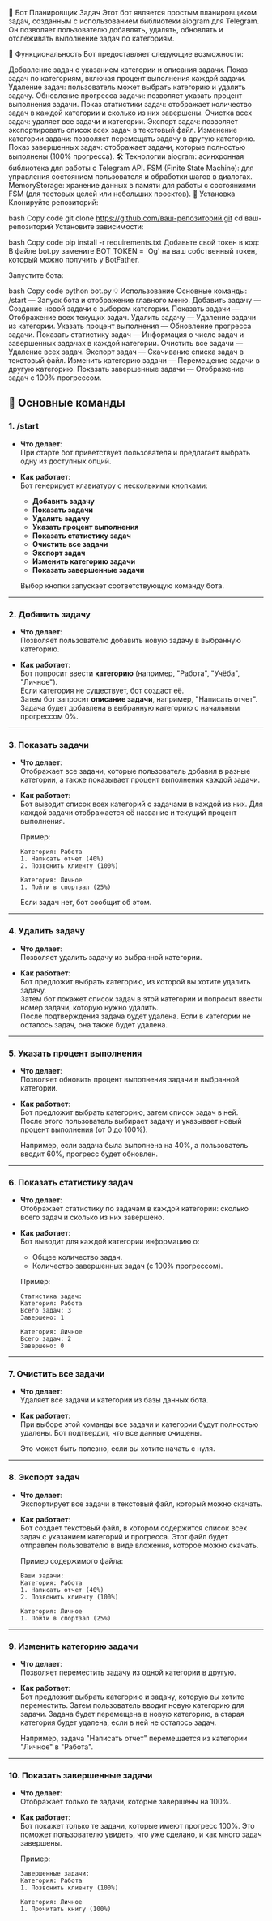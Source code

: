 📅 Бот Планировщик Задач
Этот бот является простым планировщиком задач, созданным с использованием библиотеки aiogram для Telegram. Он позволяет пользователю добавлять, удалять, обновлять и отслеживать выполнение задач по категориям.

🚀 Функциональность
Бот предоставляет следующие возможности:

Добавление задач с указанием категории и описания задачи.
Показ задач по категориям, включая процент выполнения каждой задачи.
Удаление задач: пользователь может выбрать категорию и удалить задачу.
Обновление прогресса задачи: позволяет указать процент выполнения задачи.
Показ статистики задач: отображает количество задач в каждой категории и сколько из них завершены.
Очистка всех задач: удаляет все задачи и категории.
Экспорт задач: позволяет экспортировать список всех задач в текстовый файл.
Изменение категории задачи: позволяет перемещать задачу в другую категорию.
Показ завершенных задач: отображает задачи, которые полностью выполнены (100% прогресса).
🛠️ Технологии
aiogram: асинхронная библиотека для работы с Telegram API.
FSM (Finite State Machine): для управления состоянием пользователя и обработки шагов в диалогах.
MemoryStorage: хранение данных в памяти для работы с состояниями FSM (для тестовых целей или небольших проектов).
📝 Установка
Клонируйте репозиторий:

bash
Copy code
git clone https://github.com/ваш-репозиторий.git
cd ваш-репозиторий
Установите зависимости:

bash
Copy code
pip install -r requirements.txt
Добавьте свой токен в код:
В файле bot.py замените BOT_TOKEN = 'Og' на ваш собственный токен, который можно получить у BotFather.

Запустите бота:

bash
Copy code
python bot.py
💡 Использование
Основные команды:
/start — Запуск бота и отображение главного меню.
Добавить задачу — Создание новой задачи с выбором категории.
Показать задачи — Отображение всех текущих задач.
Удалить задачу — Удаление задачи из категории.
Указать процент выполнения — Обновление прогресса задачи.
Показать статистику задач — Информация о числе задач и завершенных задачах в каждой категории.
Очистить все задачи — Удаление всех задач.
Экспорт задач — Скачивание списка задач в текстовый файл.
Изменить категорию задачи — Перемещение задачи в другую категорию.
Показать завершенные задачи — Отображение задач с 100% прогрессом.

## 📝 Основные команды

### 1. **/start**
- **Что делает**:  
  При старте бот приветствует пользователя и предлагает выбрать одну из доступных опций.
  
- **Как работает**:  
  Бот генерирует клавиатуру с несколькими кнопками:  
  - **Добавить задачу**  
  - **Показать задачи**  
  - **Удалить задачу**  
  - **Указать процент выполнения**  
  - **Показать статистику задач**  
  - **Очистить все задачи**  
  - **Экспорт задач**  
  - **Изменить категорию задачи**  
  - **Показать завершенные задачи**  

  Выбор кнопки запускает соответствующую команду бота.

---

### 2. **Добавить задачу**
- **Что делает**:  
  Позволяет пользователю добавить новую задачу в выбранную категорию.

- **Как работает**:  
  Бот попросит ввести **категорию** (например, "Работа", "Учёба", "Личное").  
  Если категория не существует, бот создаст её.  
  Затем бот запросит **описание задачи**, например, "Написать отчет". Задача будет добавлена в выбранную категорию с начальным прогрессом 0%.

---

### 3. **Показать задачи**
- **Что делает**:  
  Отображает все задачи, которые пользователь добавил в разные категории, а также показывает процент выполнения каждой задачи.

- **Как работает**:  
  Бот выводит список всех категорий с задачами в каждой из них. Для каждой задачи отображается её название и текущий процент выполнения.

  Пример:
  ```
  Категория: Работа
  1. Написать отчет (40%)
  2. Позвонить клиенту (100%)

  Категория: Личное
  1. Пойти в спортзал (25%)
  ```

  Если задач нет, бот сообщит об этом.

---

### 4. **Удалить задачу**
- **Что делает**:  
  Позволяет удалить задачу из выбранной категории.

- **Как работает**:  
  Бот предложит выбрать категорию, из которой вы хотите удалить задачу.  
  Затем бот покажет список задач в этой категории и попросит ввести номер задачи, которую нужно удалить.  
  После подтверждения задача будет удалена. Если в категории не осталось задач, она также будет удалена.

---

### 5. **Указать процент выполнения**
- **Что делает**:  
  Позволяет обновить процент выполнения задачи в выбранной категории.

- **Как работает**:  
  Бот предложит выбрать категорию, затем список задач в ней.  
  После этого пользователь выбирает задачу и указывает новый процент выполнения (от 0 до 100%).

  Например, если задача была выполнена на 40%, а пользователь вводит 60%, прогресс будет обновлен.

---

### 6. **Показать статистику задач**
- **Что делает**:  
  Отображает статистику по задачам в каждой категории: сколько всего задач и сколько из них завершено.

- **Как работает**:  
  Бот выводит для каждой категории информацию о:
  - Общее количество задач.
  - Количество завершенных задач (с 100% прогрессом).

  Пример:
  ```
  Статистика задач:
  Категория: Работа
  Всего задач: 3
  Завершено: 1

  Категория: Личное
  Всего задач: 2
  Завершено: 0
  ```

---

### 7. **Очистить все задачи**
- **Что делает**:  
  Удаляет все задачи и категории из базы данных бота.

- **Как работает**:  
  При выборе этой команды все задачи и категории будут полностью удалены. Бот подтвердит, что все данные очищены.

  Это может быть полезно, если вы хотите начать с нуля.

---

### 8. **Экспорт задач**
- **Что делает**:  
  Экспортирует все задачи в текстовый файл, который можно скачать.

- **Как работает**:  
  Бот создает текстовый файл, в котором содержится список всех задач с указанием категорий и прогресса. Этот файл будет отправлен пользователю в виде вложения, которое можно скачать.

  Пример содержимого файла:
  ```
  Ваши задачи:
  Категория: Работа
  1. Написать отчет (40%)
  2. Позвонить клиенту (100%)

  Категория: Личное
  1. Пойти в спортзал (25%)
  ```

---

### 9. **Изменить категорию задачи**
- **Что делает**:  
  Позволяет переместить задачу из одной категории в другую.

- **Как работает**:  
  Бот предложит выбрать категорию и задачу, которую вы хотите переместить. Затем пользователь вводит новую категорию для задачи. Задача будет перемещена в новую категорию, а старая категория будет удалена, если в ней не осталось задач.

  Например, задача "Написать отчет" перемещается из категории "Личное" в "Работа".

---

### 10. **Показать завершенные задачи**
- **Что делает**:  
  Отображает только те задачи, которые завершены на 100%.

- **Как работает**:  
  Бот покажет только те задачи, которые имеют прогресс 100%. Это поможет пользователю увидеть, что уже сделано, и как много задач завершены.

  Пример:
  ```
  Завершенные задачи:
  Категория: Работа
  1. Позвонить клиенту (100%)

  Категория: Личное
  1. Прочитать книгу (100%)
  ```



